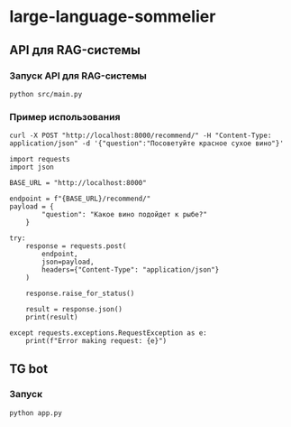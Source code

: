 # large-language-sommelier

## API для RAG-системы
### Запуск API для RAG-системы
```
python src/main.py
```
### Пример использования
```
curl -X POST "http://localhost:8000/recommend/" -H "Content-Type: application/json" -d '{"question":"Посоветуйте красное сухое вино"}'
```

```
import requests
import json

BASE_URL = "http://localhost:8000"

endpoint = f"{BASE_URL}/recommend/"
payload = {
        "question": "Какое вино подойдет к рыбе?"
    }

try:
    response = requests.post(
        endpoint,
        json=payload,
        headers={"Content-Type": "application/json"}
    )
    
    response.raise_for_status()
    
    result = response.json()
    print(result)

except requests.exceptions.RequestException as e:
    print(f"Error making request: {e}")
```

## TG bot
### Запуск
```
python app.py
```